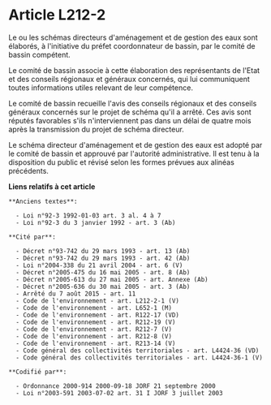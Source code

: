 # Article L212-2

Le ou les schémas directeurs d'aménagement et de gestion des eaux sont élaborés, à l'initiative du préfet coordonnateur de
bassin, par le comité de bassin compétent.

Le comité de bassin associe à cette élaboration des représentants de l'Etat et des conseils régionaux et généraux concernés,
qui lui communiquent toutes informations utiles relevant de leur compétence.

Le comité de bassin recueille l'avis des conseils régionaux et des conseils généraux concernés sur le projet de schéma qu'il
a arrêté. Ces avis sont réputés favorables s'ils n'interviennent pas dans un délai de quatre mois après la transmission du
projet de schéma directeur.

Le schéma directeur d'aménagement et de gestion des eaux est adopté par le comité de bassin et approuvé par l'autorité
administrative. Il est tenu à la disposition du public et révisé selon les formes prévues aux alinéas précédents.

**Liens relatifs à cet article**

	**Anciens textes**:

	  - Loi n°92-3 1992-01-03 art. 3 al. 4 à 7
	  - Loi n°92-3 du 3 janvier 1992 - art. 3 (Ab)

	**Cité par**:

	  - Décret n°93-742 du 29 mars 1993 - art. 13 (Ab)
	  - Décret n°93-742 du 29 mars 1993 - art. 42 (Ab)
	  - Loi n°2004-338 du 21 avril 2004 - art. 6 (V)
	  - Décret n°2005-475 du 16 mai 2005 - art. 8 (Ab)
	  - Décret n°2005-613 du 27 mai 2005 - art. Annexe (Ab)
	  - Décret n°2005-636 du 30 mai 2005 - art. 3 (Ab)
	  - Arrêté du 7 août 2015 - art. 11
	  - Code de l'environnement - art. L212-2-1 (V)
	  - Code de l'environnement - art. L652-1 (M)
	  - Code de l'environnement - art. R122-17 (VD)
	  - Code de l'environnement - art. R212-19 (V)
	  - Code de l'environnement - art. R212-7 (V)
	  - Code de l'environnement - art. R212-8 (V)
	  - Code de l'environnement - art. R213-14 (V)
	  - Code général des collectivités territoriales - art. L4424-36 (VD)
	  - Code général des collectivités territoriales - art. L4424-36-1 (V)

	**Codifié par**:

	  - Ordonnance 2000-914 2000-09-18 JORF 21 septembre 2000
	  - Loi n°2003-591 2003-07-02 art. 31 I JORF 3 juillet 2003
